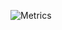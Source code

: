 ![Metrics](https://metrics.lecoq.io/suarasiy?template=classic&isocalendar=1&lines=1&achievements=1&wakatime=1&isocalendar.duration=half-year&achievements.threshold=C&achievements.secrets=true&achievements.display=compact&achievements.limit=0&wakatime.days=7&wakatime.sections=time%2C%20projects%2C%20projects-graphs%2C%20languages%2C%20languages-graphs%2C%20editors%2C%20os&wakatime.limit=5&wakatime.url=https%3A%2F%2Fwakatime.com&wakatime.user=current&config.timezone=Asia%2FSingapore&config.twemoji=true&config.display=columns)
